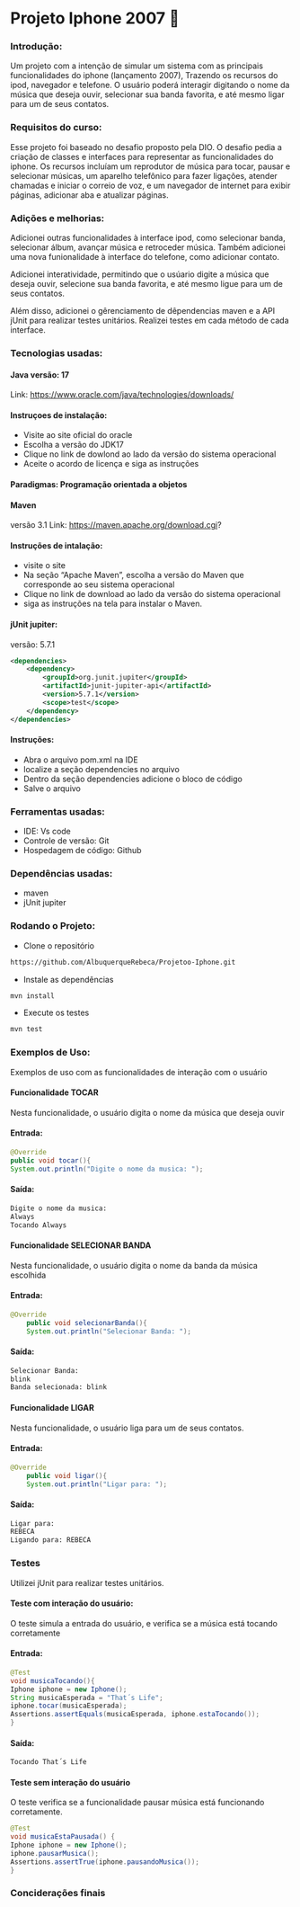 # Projeto Iphone 2007 📱

### Introdução: 
Um projeto com a intenção de simular um sistema com as principais funcionalidades do iphone (lançamento 2007), Trazendo os recursos do ipod,
navegador e telefone. O usuário poderá interagir digitando o nome da música que deseja ouvir, selecionar sua banda favorita, e até mesmo ligar 
para um de seus contatos. 

### Requisitos do curso: 
Esse projeto foi baseado no desafio proposto pela DIO. O desafio pedia a criação de classes e interfaces para representar as funcionalidades
do iphone. Os recursos incluíam um reprodutor de música para tocar, pausar e selecionar músicas, um aparelho telefônico para fazer ligações, 
atender chamadas e iniciar o correio de voz, e um navegador de internet para exibir páginas, adicionar aba e atualizar páginas. 

### Adições e melhorias: 
Adicionei outras funcionalidades à interface ipod, como selecionar banda, selecionar álbum, avançar música e retroceder música.
Também adicionei uma nova funionalidade à interface do telefone, como adicionar contato.


Adicionei interatividade, permitindo que o usúario digite a música que deseja ouvir, selecione sua banda favorita, e até mesmo 
ligue para um de seus contatos. 

Além disso, adicionei o gêrenciamento de dêpendencias maven e a API jUnit para realizar testes unitários. Realizei testes em cada método
de cada interface. 

### Tecnologias usadas: 
#### Java versão: 17
Link: https://www.oracle.com/java/technologies/downloads/
#### Instruçoes de instalação: 
- Visite ao site oficial do oracle
- Escolha a versão do JDK17
- Clique no link de dowlond ao lado da versão do sistema operacional
- Aceite o acordo de licença e siga as instruções

#### Paradigmas: Programação orientada a objetos

 #### Maven
 versão 3.1
 Link: https://maven.apache.org/download.cgi?
 #### Instruções de intalação: 
 - visite o site
 - Na seção “Apache Maven”, escolha a versão do Maven que corresponde ao seu sistema operacional
 - Clique no link de download ao lado da versão do sistema operacional
 - siga as instruções na tela para instalar o Maven.
  
 
 #### jUnit jupiter:  
 versão: 5.7.1


```xml
<dependencies>
    <dependency>
        <groupId>org.junit.jupiter</groupId>
        <artifactId>junit-jupiter-api</artifactId>
        <version>5.7.1</version>
        <scope>test</scope>
    </dependency>
</dependencies>
```


#### Instruções: 
- Abra o arquivo pom.xml na IDE
- localize a seção dependencies no arquivo
- Dentro da seção dependencies adicione o bloco de código
- Salve o arquivo
 
### Ferramentas usadas: 
- IDE: Vs code 
- Controle de versão: Git
- Hospedagem de código: Github

### Dependências usadas: 
- maven 
- jUnit jupiter

### Rodando o Projeto: 
- Clone o repositório
 ```bash
https://github.com/AlbuquerqueRebeca/Projetoo-Iphone.git  
 ```
- Instale as dependências
```bash
mvn install
```
- Execute os testes
```bash
mvn test
```
### Exemplos de Uso: 
Exemplos de uso com as funcionalidades de interação com o usuário

#### Funcionalidade TOCAR
Nesta funcionalidade, o usuário digita o nome da música que deseja ouvir 

#### Entrada: 
```java
@Override
public void tocar(){   
System.out.println("Digite o nome da musica: ");
```
#### Saída: 
```bash
Digite o nome da musica: 
Always
Tocando Always
```
#### Funcionalidade SELECIONAR BANDA
Nesta funcionalidade, o usuário digita o nome da banda da música escolhida

#### Entrada: 
```java
@Override
    public void selecionarBanda(){
    System.out.println("Selecionar Banda: ");
```

#### Saída: 
```bash
Selecionar Banda: 
blink
Banda selecionada: blink
```
#### Funcionalidade LIGAR
Nesta funcionalidade, o usuário liga para um de seus contatos.

#### Entrada: 
```java
@Override
    public void ligar(){
    System.out.println("Ligar para: ");
```

#### Saída:
```bash
Ligar para: 
REBECA
Ligando para: REBECA
```

### Testes 
Utilizei jUnit para realizar testes unitários. 

#### Teste com interação do usuário:
O teste simula a entrada do usuário, e verifica se a música está tocando corretamente

#### Entrada: 
```java
@Test
void musicaTocando(){
Iphone iphone = new Iphone(); 
String musicaEsperada = "That´s Life"; 
iphone.tocar(musicaEsperada);
Assertions.assertEquals(musicaEsperada, iphone.estaTocando());
}
```
#### Saída: 
```bash
Tocando That´s Life
```
#### Teste sem interação do usuário
O teste verifica se a funcionalidade pausar música está funcionando corretamente.

```java
@Test
void musicaEstaPausada() {
Iphone iphone = new Iphone();
iphone.pausarMusica(); 
Assertions.assertTrue(iphone.pausandoMusica());
}
```

### Conciderações finais









